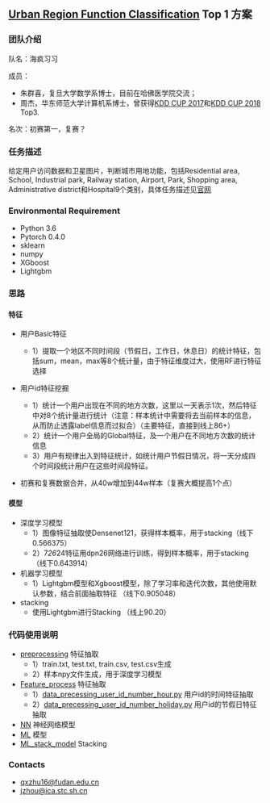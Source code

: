 ## **[Urban Region Function Classification](https://dianshi.baidu.com/competition/30/rank) Top 1 方案**

### 团队介绍

队名：海疯习习

成员：
- 朱群喜，复旦大学数学系博士，目前在哈佛医学院交流；
- 周杰，华东师范大学计算机系博士，曾获得[KDD CUP 2017](https://github.com/12190143/Black-Swan)和[KDD CUP 2018](https://github.com/12190143/KDD_CUP_2018) Top3.

名次：初赛第一，复赛？

### 任务描述
给定用户访问数据和卫星图片，判断城市用地功能，包括Residential area, School, Industrial park, Railway station, Airport, Park, Shopping area, Administrative district和Hospital9个类别，具体任务描述见[官网](https://dianshi.baidu.com/competition/30/question) 

### Environmental Requirement
- Python 3.6
- Pytorch 0.4.0
- sklearn
- numpy
- XGboost
- Lightgbm

### 思路
#### 特征

- 用户Basic特征
  - 1）提取一个地区不同时间段（节假日，工作日，休息日）的统计特征，包括sum，mean，max等8个统计量，由于特征维度过大，使用RF进行特征选择

- 用户id特征挖掘

  - 1）统计一个用户出现在不同的地方次数，这里以一天表示1次，然后特征中对8个统计量进行统计（注意：样本统计中需要将去当前样本的信息，从而防止透露label信息而过拟合）（主要特征，直接到线上86+）
  - 2）统计一个用户全局的Global特征，及一个用户在不同地方次数的统计信息
  - 3）用户有规律出入到特征统计，如统计用户节假日情况，将一天分成四个时间段统计用户在这些时间段特征。

- 初赛和复赛数据合并，从40w增加到44w样本（复赛大概提高1个点）

#### 模型
- 深度学习模型
   - 1）图像特征抽取使Densenet121，获得样本概率，用于stacking（线下0.566375）
   - 2）7*26*24特征用dpn26网络进行训练，得到样本概率，用于stacking（线下0.643914）
- 机器学习模型
   - 1）Lightgbm模型和Xgboost模型，除了学习率和迭代次数，其他使用默认参数，结合前面抽取特征 （线下0.905048）
- stacking
   - 使用Lightgbm进行Stacking （线上90.20）
   
### 代码使用说明
- [preprocessing](https://github.com/zhuqunxi/Urban-Region-Function-Classification-/tree/master/Feature_process) 特征抽取
	- 1）train.txt, test.txt, train.csv, test.csv生成
	- 2）样本npy文件生成，用于深度学习模型
- [Feature_process](https://github.com/zhuqunxi/Urban-Region-Function-Classification-/tree/master/Feature_process) 特征抽取
	- 1）[data_precessing_user_id_number_hour.py](https://github.com/zhuqunxi/Urban-Region-Function-Classification-/blob/master/Feature_process/UserID_feature_local/Normal_local_simple/data_precessing_user_id_number_hour.py) 用户id的时间特征抽取
	- 2）[data_precessing_user_id_number_holiday.py](https://github.com/zhuqunxi/Urban-Region-Function-Classification-/blob/master/Feature_process/UserID_feature_local/Normal_local_simple/data_precessing_user_id_number_holiday.py) 用户id的节假日特征抽取
- [NN](https://github.com/zhuqunxi/Urban-Region-Function-Classification-/tree/master/ML) 神经网络模型
- [ML](https://github.com/zhuqunxi/Urban-Region-Function-Classification-/tree/master/ML) 模型
- [ML_stack_model](https://github.com/zhuqunxi/Urban-Region-Function-Classification-/tree/master/ML_stack_model) Stacking

### Contacts
- qxzhu16@fudan.edu.cn
- jzhou@ica.stc.sh.cn

